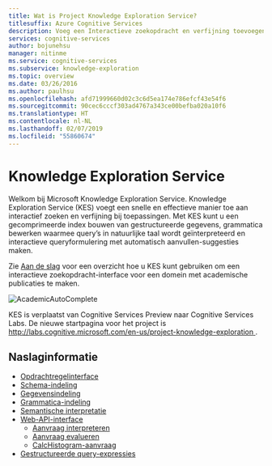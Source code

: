 ```yaml
---
title: Wat is Project Knowledge Exploration Service?
titlesuffix: Azure Cognitive Services
description: Voeg een Interactieve zoekopdracht en verfijning toevoegen aan uw app met Knowledge Exploration Service (KES).
services: cognitive-services
author: bojunehsu
manager: nitinme
ms.service: cognitive-services
ms.subservice: knowledge-exploration
ms.topic: overview
ms.date: 03/26/2016
ms.author: paulhsu
ms.openlocfilehash: afd71999660d02c3c6d5ea174e786efcf43e54f6
ms.sourcegitcommit: 90cec6cccf303ad4767a343ce00befba020a10f6
ms.translationtype: HT
ms.contentlocale: nl-NL
ms.lasthandoff: 02/07/2019
ms.locfileid: "55860674"
---
```

# <a name="knowledge-exploration-service"></a>Knowledge Exploration Service

Welkom bij Microsoft Knowledge Exploration Service.  Knowledge Exploration Service (KES) voegt een snelle en effectieve manier toe aan interactief zoeken en verfijning bij toepassingen.  Met KES kunt u een gecomprimeerde index bouwen van gestructureerde gegevens, grammatica bewerken waarmee query’s in natuurlijke taal wordt geïnterpreteerd en interactieve queryformulering met automatisch aanvullen-suggesties maken.

Zie [Aan de slag](GettingStarted.md) voor een overzicht hoe u KES kunt gebruiken om een interactieve zoekopdracht-interface voor een domein met academische publicaties te maken.

![AcademicAutoComplete](AutoComplete.png)

KES is verplaatst van Cognitive Services Preview naar Cognitive Services Labs. De nieuwe startpagina voor het project is [ http://labs.cognitive.microsoft.com/en-us/project-knowledge-exploration ](https://labs.cognitive.microsoft.com/en-us/project-knowledge-exploration).

## <a name="reference"></a>Naslaginformatie

* [Opdrachtregelinterface](CommandLine.md)
* [Schema-indeling](SchemaFormat.md)
* [Gegevensindeling](DataFormat.md)
* [Grammatica-indeling](GrammarFormat.md)
* [Semantische interpretatie](SemanticInterpretation.md)
* [Web-API-interface](WebAPI.md)
  * [Aanvraag interpreteren](interpretMethod.md)
  * [Aanvraag evalueren](evaluateMethod.md)
  * [CalcHistogram-aanvraag](calchistogramMethod.md)
* [Gestructureerde query-expressies](Expressions.md)

